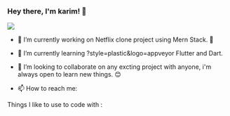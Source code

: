 ### Hey there, I'm karim! 👋


<p align=”left”>
<a href=”www.linkedin.com/in/karim-salim/”>
<img src=”https://img.shields.io/badge/LinkedIn-blue?style=flat&logo=linkedin&labelColor=blue">
</a>
</p>

                                                                                                                                                                                    
                                                                                              




                                                                                             
- 🔭 I’m currently working on Netflix clone project using Mern Stack. 🎥 
- 🌱 I’m currently learning ?style=plastic&logo=appveyor Flutter and Dart.
- 👯 I’m looking to collaborate on any excting project with anyone, i'm always open to learn new things. 😊 

- 📫 How to reach me: 


Things I like to use to code with :

